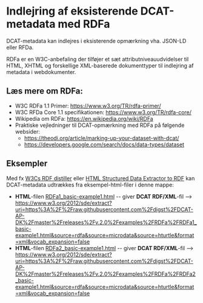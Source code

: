 # Indlejring af eksisterende DCAT-metadata med RDFa

DCAT-metadata kan indlejres i eksisterende opmærkning vha. JSON-LD eller RFDa. 

RDFa er en W3C-anbefaling der tilføjer et sæt attributniveauudvidelser til HTML, XHTML og forskellige XML-baserede dokumenttyper til indlejring af metadata i webdokumenter.

## Læs mere om RDFa:
- W3C RDFa 1.1 Primer: https://www.w3.org/TR/rdfa-primer/ 
- W3C RFDa Core 1.1 specifikationen:  https://www.w3.org/TR/rdfa-core/ 
- Wikipedia om RDFa: https://en.wikipedia.org/wiki/RDFa
- Praktiske vejledninger til DCAT-opmærkning med RDFa på følgende websider: 
  - https://theodi.org/article/marking-up-your-dataset-with-dcat/
  - https://developers.google.com/search/docs/data-types/dataset

## Eksempler
Med fx [W3Cs RDF distiller](https://www.w3.org/2012/pyRdfa/Overview.html) eller [HTML Structured Data Extractor to RDF](https://www.w3.org/2012/sde/) kan DCAT-metadata udtrækkes fra eksempel-html-filer i denne mappe:
- **HTML**-filen [RDFa1_basic-example1.html](https://htmlpreview.github.io/?https://raw.githubusercontent.com/digst/DCAT-AP-DK/master/releases/v.2.0/examples/RDFa/RDFa1_basic-example1.html)  -- giver **DCAT RDF/XML**-fil --> https://www.w3.org/2012/sde/extract?uri=https%3A%2F%2Fraw.githubusercontent.com%2Fdigst%2FDCAT-AP-DK%2Fmaster%2Freleases%2Fv.2.0%2Fexamples%2FRDFa%2FRDFa1_basic-example1.html&source=rdfa&source=microdata&source=hturtle&format=xml&vocab_expansion=false
- **HTML**-filen [RDFa2_basic-example1.html](https://htmlpreview.github.io/?https://raw.githubusercontent.com/digst/DCAT-AP-DK/master/releases/v.2.0/examples/RDFa/RDFa2_basic-example1.html)  -- giver **DCAT RDF/XML**-fil --> https://www.w3.org/2012/sde/extract?uri=https%3A%2F%2Fraw.githubusercontent.com%2Fdigst%2FDCAT-AP-DK%2Fmaster%2Freleases%2Fv.2.0%2Fexamples%2FRDFa%2FRDFa2_basic-example1.html&source=rdfa&source=microdata&source=hturtle&format=xml&vocab_expansion=false





